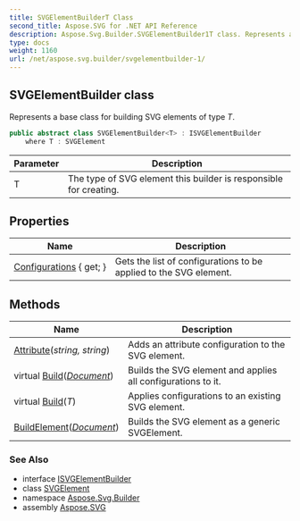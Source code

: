 ```yaml
---
title: SVGElementBuilderT Class
second_title: Aspose.SVG for .NET API Reference
description: Aspose.Svg.Builder.SVGElementBuilder1T class. Represents a base class for building SVG elements of type T
type: docs
weight: 1160
url: /net/aspose.svg.builder/svgelementbuilder-1/
---
```

## SVGElementBuilder<T> class

Represents a base class for building SVG elements of type *T*.

```csharp
public abstract class SVGElementBuilder<T> : ISVGElementBuilder
    where T : SVGElement
```

| Parameter | Description |
| --- | --- |
| T | The type of SVG element this builder is responsible for creating. |

## Properties

| Name | Description |
| --- | --- |
| [Configurations](../../aspose.svg.builder/svgelementbuilder-1/configurations/) { get; } | Gets the list of configurations to be applied to the SVG element. |

## Methods

| Name | Description |
| --- | --- |
| [Attribute](../../aspose.svg.builder/svgelementbuilder-1/attribute/)(*string, string*) | Adds an attribute configuration to the SVG element. |
| virtual [Build](../../aspose.svg.builder/svgelementbuilder-1/build/#build)(*[Document](../../aspose.svg.dom/document/)*) | Builds the SVG element and applies all configurations to it. |
| virtual [Build](../../aspose.svg.builder/svgelementbuilder-1/build/#build_1)(*T*) | Applies configurations to an existing SVG element. |
| [BuildElement](../../aspose.svg.builder/svgelementbuilder-1/buildelement/)(*[Document](../../aspose.svg.dom/document/)*) | Builds the SVG element as a generic SVGElement. |

### See Also

* interface [ISVGElementBuilder](../isvgelementbuilder/)
* class [SVGElement](../../aspose.svg/svgelement/)
* namespace [Aspose.Svg.Builder](../../aspose.svg.builder/)
* assembly [Aspose.SVG](../../)
